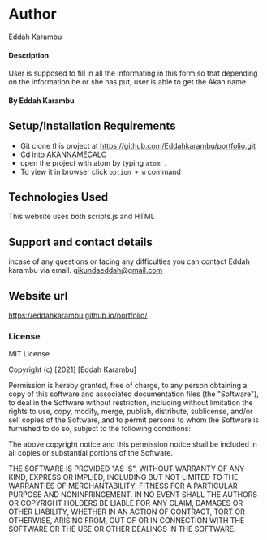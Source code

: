 # Author
Eddah Karambu
#### Description
User is supposed to fill in all the informating in this form so that depending on the information he or she has put, user is able to get the Akan name


#### By **Eddah Karambu**

## Setup/Installation Requirements
* Git clone this project at https://github.com/Eddahkarambu/portfolio.git
* Cd into AKANNAMECALC
* open the project with atom by typing `atom .`
* To view it in browser click `option + w` command

## Technologies Used
This website uses both scripts.js and HTML
## Support and contact details
incase of any questions or  facing any difficulties you can  contact Eddah karambu via email.
gikundaeddah@gmail.com
## Website url
https://eddahkarambu.github.io/portfolio/
### License
MIT License

Copyright (c) [2021] [Eddah Karambu]

Permission is hereby granted, free of charge, to any person obtaining a copy
of this software and associated documentation files (the "Software"), to deal
in the Software without restriction, including without limitation the rights
to use, copy, modify, merge, publish, distribute, sublicense, and/or sell
copies of the Software, and to permit persons to whom the Software is
furnished to do so, subject to the following conditions:

The above copyright notice and this permission notice shall be included in all
copies or substantial portions of the Software.

THE SOFTWARE IS PROVIDED "AS IS", WITHOUT WARRANTY OF ANY KIND, EXPRESS OR
IMPLIED, INCLUDING BUT NOT LIMITED TO THE WARRANTIES OF MERCHANTABILITY,
FITNESS FOR A PARTICULAR PURPOSE AND NONINFRINGEMENT. IN NO EVENT SHALL THE
AUTHORS OR COPYRIGHT HOLDERS BE LIABLE FOR ANY CLAIM, DAMAGES OR OTHER
LIABILITY, WHETHER IN AN ACTION OF CONTRACT, TORT OR OTHERWISE, ARISING FROM,
OUT OF OR IN CONNECTION WITH THE SOFTWARE OR THE USE OR OTHER DEALINGS IN THE
SOFTWARE.

